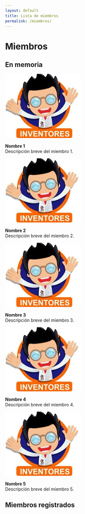 ```yaml
---
layout: default
title: Lista de miembros
permalink: /miembros/
---
```


# Miembros

<h2>En memoria</h2>

<div class="carousel-container">
  <div class="carousel">
    <div class="carousel-item">
      <img src="/assets/miembros/logo.jpg" alt="Miembro 1">
      <p><strong>Nombre 1</strong><br>Descripción breve del miembro 1.</p>
    </div>
    <div class="carousel-item">
      <img src="/assets/miembros/logo.jpg" alt="Miembro 2">
      <p><strong>Nombre 2</strong><br>Descripción breve del miembro 2.</p>
    </div>
    <div class="carousel-item">
      <img src="/assets/miembros/logo.jpg" alt="Miembro 3">
      <p><strong>Nombre 3</strong><br>Descripción breve del miembro 3.</p>
    </div>
    <div class="carousel-item">
      <img src="/assets/miembros/logo.jpg" alt="Miembro 4">
      <p><strong>Nombre 4</strong><br>Descripción breve del miembro 4.</p>
    </div>
    <div class="carousel-item">
      <img src="/assets/miembros/logo.jpg" alt="Miembro 5">
      <p><strong>Nombre 5</strong><br>Descripción breve del miembro 5.</p>
    </div>
    <!-- Agrega más miembros aquí -->
  </div>
</div>


<h2>Miembros registrados</h2>

<div id="miembros-contenedor" class="miembros-contenedor"></div>

<!-- Firebase y scripts -->
<script src="https://www.gstatic.com/firebasejs/9.23.0/firebase-app-compat.js"></script>
<script src="https://www.gstatic.com/firebasejs/9.23.0/firebase-database-compat.js"></script>
<script  src="/firebase-config.js"></script>
<script>
  document.addEventListener("DOMContentLoaded", function () {
  const contenedor = document.getElementById("miembros-contenedor");

  const db = firebase.database();
  const refMiembros = db.ref("miembros");

  refMiembros.once("value", function(snapshot) {
    snapshot.forEach(function(childSnapshot) {
      const miembro = childSnapshot.val();
      const div = document.createElement("div");
      div.className = "miembro";
      div.innerHTML = `
        <img src="/assets/miembros/logo.jpg" alt="${miembro.nombre}">
        <div class="info">
          <h3>${miembro.nombre}</h3>
          <p>${miembro.descripcion || "Sin descripción"}</p>
        </div>
      `;
      contenedor.appendChild(div);
    });
  });
});

</script>

<style>
.miembros-contenedor {
  display: flex;
  flex-wrap: wrap;
  gap: 1rem;
  padding: 1rem;
}
.miembro {
  background-color: #fffbe6;
  border: 1px solid #ddd;
  padding: 1rem;
  border-radius: 8px;
  width: 220px;
  box-shadow: 0 2px 4px rgba(0, 0, 0, 0.1);
  text-align: center;
}
.miembro img {
  width: 100px;
  height: 100px;
  object-fit: cover;
  border-radius: 50%;
  margin-bottom: 0.5rem;
}
</style>